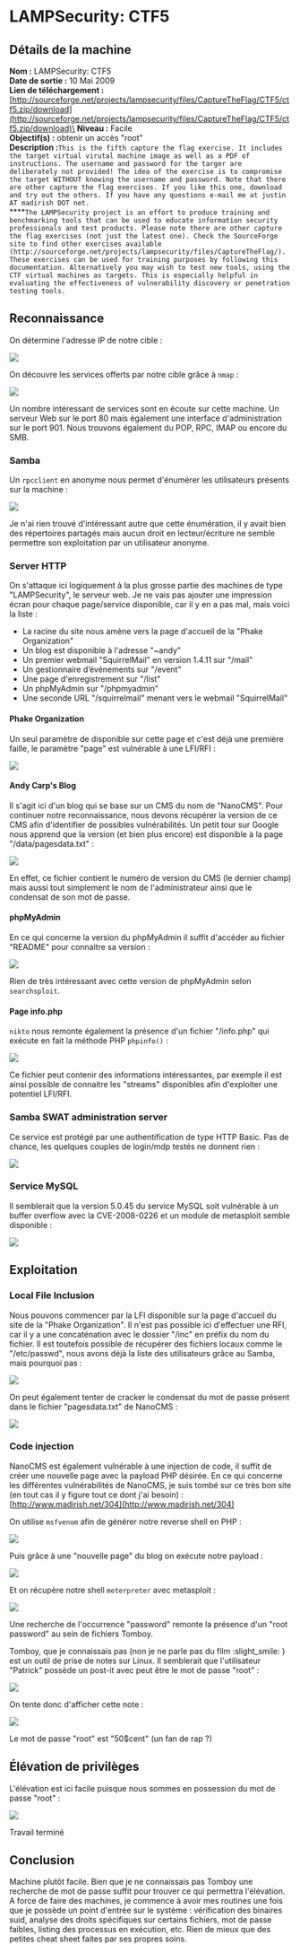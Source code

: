 # LAMPSecurity: CTF5

## Détails de la machine

**Nom :** LAMPSecurity: CTF5\
**Date de sortie :** 10 Mai 2009\
**Lien de téléchargement :** [http://sourceforge.net/projects/lampsecurity/files/CaptureTheFlag/CTF5/ctf5.zip/download](http://sourceforge.net/projects/lampsecurity/files/CaptureTheFlag/CTF5/ctf5.zip/download)\
**Niveau :** Facile\
**Objectif(s) :** obtenir un accès "root"\
**Description :**`This is the fifth capture the flag exercise. It includes the target virtual virutal machine image as well as a PDF of instructions. The username and password for the targer are deliberately not provided! The idea of the exercise is to compromise the target WITHOUT knowing the username and password. Note that there are other capture the flag exercises. If you like this one, download and try out the others. If you have any questions e-mail me at justin AT madirish DOT net.`\
****`The LAMPSecurity project is an effort to produce training and benchmarking tools that can be used to educate information security professionals and test products. Please note there are other capture the flag exercises (not just the latest one). Check the SourceForge site to find other exercises available (http://sourceforge.net/projects/lampsecurity/files/CaptureTheFlag/).`\
`These exercises can be used for training purposes by following this documentation. Alternatively you may wish to test new tools, using the CTF virtual machines as targets. This is especially helpful in evaluating the effectiveness of vulnerability discovery or penetration testing tools.`

## Reconnaissance

On détermine l'adresse IP de notre cible :

![](../../../.gitbook/assets/b1ccdc3cf6e39d0e1f5457325fbde479.png)

On découvre les services offerts par notre cible grâce à `nmap` :

![](../../../.gitbook/assets/7d8fae9a9ed7013ca4db05ddbf66dd7e.png)

Un nombre intéressant de services sont en écoute sur cette machine. Un serveur Web sur le port 80 mais également une interface d'administration sur le port 901. Nous trouvons également du POP, RPC, IMAP ou encore du SMB.

### Samba

Un `rpcclient` en anonyme nous permet d'énumérer les utilisateurs présents sur la machine :

![](../../../.gitbook/assets/b3d9ba977de6d37791d6a2c0581b9775.png)

Je n'ai rien trouvé d'intéressant autre que cette énumération, il y avait bien des répertoires partagés mais aucun droit en lecteur/écriture ne semble permettre son exploitation par un utilisateur anonyme.

### Server HTTP

On s'attaque ici logiquement à la plus grosse partie des machines de type "LAMPSecurity", le serveur web. Je ne vais pas ajouter une impression écran pour chaque page/service disponible, car il y en a pas mal, mais voici la liste :

* La racine du site nous amène vers la page d'accueil de la "Phake Organization"
* Un blog est disponible à l'adresse "\~andy"
* Un premier webmail "SquirrelMail" en version 1.4.11 sur "/mail"
* Un gestionnaire d’événements sur "/event"
* Une page d'enregistrement sur "/list"
* Un phpMyAdmin sur "/phpmyadmin"
* Une seconde URL "/squirrelmail" menant vers le webmail "SquirrelMail"

#### Phake Organization

Un seul paramètre de disponible sur cette page et c'est déjà une première faille, le paramètre "page" est vulnérable à une LFI/RFI :

![](../../../.gitbook/assets/11109b259d54c8ff03d2f8db1648b55a.png)

#### Andy Carp's Blog

Il s'agit ici d'un blog qui se base sur un CMS du nom de "NanoCMS". Pour continuer notre reconnaissance, nous devons récupérer la version de ce CMS afin d'identifier de possibles vulnérabilités. Un petit tour sur Google nous apprend que la version (et bien plus encore) est disponible à la page "/data/pagesdata.txt" :

![](../../../.gitbook/assets/c548766dfbc5858b2fbc1872bc8e0684.png)

En effet, ce fichier contient le numéro de version du CMS (le dernier champ) mais aussi tout simplement le nom de l'administrateur ainsi que le condensat de son mot de passe.

#### phpMyAdmin

En ce qui concerne la version du phpMyAdmin il suffit d'accéder au fichier "README" pour connaitre sa version :

![](../../../.gitbook/assets/d84e90c1465c4606fb0254216d560f35.png)

Rien de très intéressant avec cette version de phpMyAdmin selon `searchsploit`.

#### Page info.php

`nikto` nous remonte également la présence d'un fichier "/info.php" qui exécute en fait la méthode PHP `phpinfo()` :

![](../../../.gitbook/assets/7ccfbb5b186f2db54f44f2bf9c84e01e.png)

Ce fichier peut contenir des informations intéressantes, par exemple il est ainsi possible de connaitre les "streams" disponibles afin d'exploiter une potentiel LFI/RFI.

### Samba SWAT administration server

Ce service est protégé par une authentification de type HTTP Basic. Pas de chance, les quelques couples de login/mdp testés ne donnent rien :

![](../../../.gitbook/assets/3258fa60d9917d7b93a725f0a2434b63.png)

### Service MySQL

Il semblerait que la version 5.0.45 du service MySQL soit vulnérable à un buffer overflow avec la CVE-2008-0226 et un module de metasploit semble disponible :

![](../../../.gitbook/assets/1980fccf044b04a930f840b7d1f3fdfb.png)

## Exploitation

### Local File Inclusion

Nous pouvons commencer par la LFI disponible sur la page d'accueil du site de la "Phake Organization". Il n'est pas possible ici d'effectuer une RFI, car il y a une concaténation avec le dossier "/inc" en préfix du nom du fichier. Il est toutefois possible de récupérer des fichiers locaux comme le "/etc/passwd", nous avons déjà la liste des utilisateurs grâce au Samba, mais pourquoi pas :

![](../../../.gitbook/assets/178e6aeca043b49acb41c3d10102cf77.png)

On peut également tenter de cracker le condensat du mot de passe présent dans le fichier "pagesdata.txt" de NanoCMS :

![](../../../.gitbook/assets/a2327a9d57e315eee80ef20e26b10680.png)

### Code injection

NanoCMS est également vulnérable à une injection de code, il suffit de créer une nouvelle page avec la payload PHP désirée. En ce qui concerne les différentes vulnérabilités de NanoCMS, je suis tombé sur ce très bon site (en tout cas il y figure tout ce dont j'ai besoin) : [http://www.madirish.net/304](http://www.madirish.net/304)

On utilise `msfvenom` afin de générer notre reverse shell en PHP :

![](../../../.gitbook/assets/309aeef011df9311b20a8fc1eb14b7de.png)

Puis grâce à une "nouvelle page" du blog on exécute notre payload :

![](../../../.gitbook/assets/046dc4a98dd751b316066743c2556523.png)

Et on récupère notre shell `meterpreter` avec metasploit :

![](../../../.gitbook/assets/161c5b804d376c96b5d1f685805c7f3e.png)

Une recherche de l'occurrence "password" remonte la présence d'un "root password" au sein de fichiers Tomboy.

Tomboy, que je connaissais pas (non je ne parle pas du film :slight\_smile: ) est un outil de prise de notes sur Linux. Il semblerait que l'utilisateur "Patrick" possède un post-it avec peut être le mot de passe "root" :

![](../../../.gitbook/assets/3bb3ff40e43e4bb00d67c2b77c59c703.png)

On tente donc d'afficher cette note :

![](../../../.gitbook/assets/6aa78237000ce17e576200439cfd7a21.png)

Le mot de passe "root" est "50$cent" (un fan de rap ?)

## Élévation de privilèges

L'élévation est ici facile puisque nous sommes en possession du mot de passe "root" :

![](../../../.gitbook/assets/f51d0a93e0237a2cc2c9c0ad03f97f65.png)

Travail terminé

## Conclusion

Machine plutôt facile. Bien que je ne connaissais pas Tomboy une recherche de mot de passe suffit pour trouver ce qui permettra l'élévation. A force de faire des machines, je commence à avoir mes routines une fois que je possède un point d'entrée sur le système : vérification des binaires suid, analyse des droits spécifiques sur certains fichiers, mot de passe faibles, listing des processus en exécution, etc. Rien de mieux que des petites cheat sheet faites par ses propres soins.

